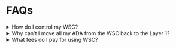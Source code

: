 # FAQs

<details><summary>How do I control my WSC?</summary>
<p>

The Layer 1 (L1) blockchain acts as a robust coordination layer, allowing users to execute smart contracts on sidechains or L2 while remaining on the L1 blockchain. While you can have funds in the WSC and transfer them from the L1 to the L2 and from the L2 to the L1, the action is triggered by the Layer 1 address.


</p>
</details>


<details><summary>Why can't I move all my ADA from the WSC back to the Layer 1?</summary>
<p>

(...)

</p>
</details>





<details><summary>
What fees do I pay for using WSC?</summary>
<p>

The transaction costs can be broken down into these components:

- **Bridge Fee** - a fee of 1.1 TADA is paid to the bridge
  - 0.1 TADA for wrapping
  - 1.0 TADA for unwrapping
- **Bridge Lock-up** - a temporary deposit of 3 ADA is locked in the bridge. Upon unwrapping, you will receive back the 3 ADA deposit.
- **EVM fees** - the gas for the transaction on the sidechain



</p>
</details>


